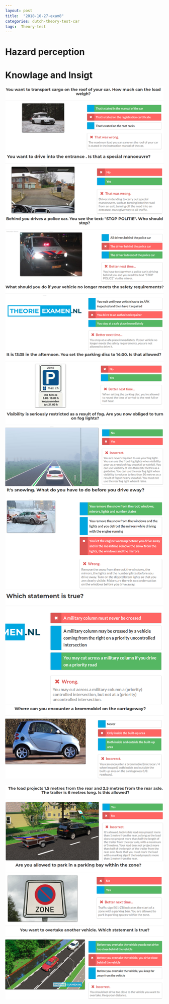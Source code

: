 ```yaml
---
layout: post
title:  "2018-10-27-exam8"
categories: dutch-theory-test-car
tags:  Theory-test 
---
```


# Hazard perception


# Knowlage and Insigt
![](/images/2018-10-27-10-50-00.png)
![](/images/2018-10-27-10-52-07.png)
![](/images/2018-10-27-10-54-25.png)
![](/images/2018-10-27-10-57-12.png)
![](/images/2018-10-27-10-57-56.png)
![](/images/2018-10-27-10-59-16.png)
![](/images/2018-10-27-11-07-37.png)
![](/images/2018-10-27-11-13-07.png)
![](/images/2018-10-27-11-14-04.png)
![](/images/2018-10-27-11-14-52.png)
![](/images/2018-10-27-11-17-50.png)
![](/images/2018-10-27-11-19-08.png)
![](/images/2018-10-27-11-20-29.png)


![](/images/2018-10-27-11-21-26.png)
